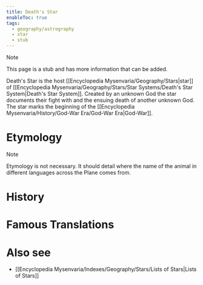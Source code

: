 ```yaml
---
title: Death's Star
enableToc: true
tags:
  - geography/astrography
  - star
  - stub
---
```


> [!note]
> This page is a stub and has more information that can be added.

Death's Star is the host [[Encyclopedia Mysenvaria/Geography/Stars|star]] of [[Encyclopedia Mysenvaria/Geography/Stars/Star Systems/Death's Star System|Death's Star System]]. Created by an unknown God the star documents their fight with and the ensuing death of another unknown God. The star marks the beginning of the [[Encyclopedia Mysenvaria/History/God-War Era/God-War Era|God-War]].
# Etymology

> [!note]
> Etymology is not necessary. It should detail where the name of the animal in different languages across the Plane comes from.
# History

# Famous Translations

# Also see
- [[Encyclopedia Mysenvaria/Indexes/Geography/Stars/Lists of Stars|Lists of Stars]]
